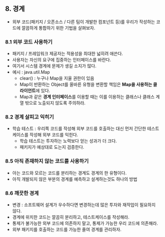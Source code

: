 ## 8. 경계

- 외부 코드(패키지 / 오픈소스 / 다른 팀이 개발한 컴포넌트 등)를 우리가 작성하는 코드에 깔끔하게 통합하기 위한 기법을 살펴보자. 

### 8.1 외부 코드 사용하기

- 패키지 / 프레임워크 제공자는 적용성을 최대한 넓히려 애쓴다.
- 사용자는 자신의 요구에 집중하는 인터페이스를 바란다.
- 여기서 시스템 경계에 문제가 생길 소지가 많다.
- 예시 : java.util.Map
    - clear() : 누구나 Map을 지울 권한이 있음
    - Map이 반환하는 Object를 올바른 유형을 변환할 책임은 **Map을 사용하는 클라이언트**에 있다.
    - Map과 같은 **경계 인터페이스**를 이용할 때는 이를 이용하는 클래스나 클래스 계열 밖으로 노출되지 않도록 주의하라.

### 8.2 경계 살피고 익히기

- 학습 테스트 : 우리쪽 코드를 작성해 외부 코드를 호출하는 대신 먼저 간단한 테스트 케이스를 작성해 외부 코드를 익힌다.
    - 학습 테스트는 투자하는 노력보다 얻는 성과가 더 크다.
    - 패키지가 예상대로 도는지 검증한다. 

### 8.5 아직 존재하지 않는 코드를 사용하기
- 아는 코드와 모르는 코드를 분리하는 경계도 경계의 한 유형이다.
- 아직 개발되지 않은 부분의 경계를 예측하고 설계하는것도 하나의 방법

### 8.6 깨끗한 경계
- 변경 : 소프트웨어 설계가 우수하다면 변경하는데 많은 투자와 재작업이 필요하지 않다.
- 경계에 위치한 코드는 깔끔히 분리하고, 테스트케이스를 작성해라.
- 통제가 불가능한 외부 코드에 의존하지 말고, 통제가 가능한 우리 코드에 의존해라.
- 외부 패키지를 호출하는 코드를 가능한 줄여 경계를 관리하자.
